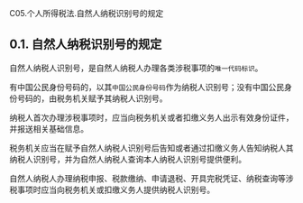 C05.个人所得税法.自然人纳税识别号的规定

## 0.1. 自然人纳税识别号的规定

自然人纳税人识别号，是自然人纳税人办理各类涉税事项的`唯一代码标识`。

有中国公民身份号码的，以其`中国公民身份号码`作为纳税人识别号；没有中国公民身份号码的，由税务机关赋予其纳税人识别号。

纳税人首次办理涉税事项时，应当向税务机关或者扣缴义务人出示有效身份证件，并报送相关基础信息。

税务机关应当在赋予自然人纳税人识别号后告知或者通过扣缴义务人告知纳税人其纳税人识别号，并为自然人纳税人查询本人纳税人识别号提供便利。

自然人纳税人办理纳税申报、税款缴纳、申请退税、开具完税凭证、纳税查询等涉税事项时应当向税务机关或扣缴义务人提供纳税人识别号。
